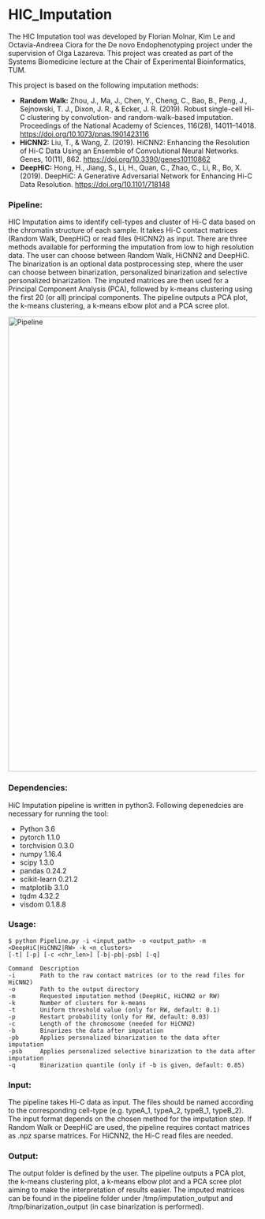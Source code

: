 # HIC_Imputation

The HIC Imputation tool was developed by Florian Molnar, Kim Le and Octavia-Andreea Ciora for the De novo Endophenotyping project under the supervision of Olga Lazareva. This project was created as part of the Systems Biomedicine lecture at the Chair of Experimental Bioinformatics, TUM.

This project is based on the following imputation methods:
* **Random Walk:** Zhou, J., Ma, J., Chen, Y., Cheng, C., Bao, B., Peng, J., Sejnowski, T. J., Dixon, J. R., & Ecker, J. R. (2019). Robust single-cell Hi-C clustering by convolution- and random-walk–based imputation. Proceedings of the National Academy of Sciences, 116(28), 14011–14018. https://doi.org/10.1073/pnas.1901423116
* **HiCNN2:** Liu, T., & Wang, Z. (2019). HiCNN2: Enhancing the Resolution of Hi-C Data Using an Ensemble of Convolutional Neural Networks. Genes, 10(11), 862. https://doi.org/10.3390/genes10110862
* **DeepHiC:** Hong, H., Jiang, S., Li, H., Quan, C., Zhao, C., Li, R., Bo, X. (2019). DeepHiC: A Generative Adversarial Network for Enhancing Hi-C Data Resolution. https://doi.org/10.1101/718148

### Pipeline:

HIC Imputation aims to identify cell-types and cluster of Hi-C data based on the chromatin structure of each sample. It takes Hi-C contact matrices (Random Walk, DeepHiC) or read files (HiCNN2) as input. There are three methods available for performing the imputation from low to high resolution data. The user can choose between Random Walk, HiCNN2 and DeepHiC. The binarization is an optional data postprocessing step, where the user can choose between binarization, personalized binarization and selective personalized binarization. The imputed matrices are then used for a Principal Component Analysis (PCA), followed by k-means clustering using the first 20 (or all) principal components. The pipeline outputs a PCA plot, the k-means clustering, a k-means elbow plot and a PCA scree plot.

<img width="922" alt="Pipeline" src="https://user-images.githubusercontent.com/51077615/74770461-9b24ca00-528c-11ea-847e-1f0196db06d9.png">

### Dependencies:

HiC Imputation pipeline is written in python3. Following depenedcies are necessary for running the tool:

* Python 3.6
* pytorch 1.1.0
* torchvision 0.3.0
* numpy 1.16.4
* scipy 1.3.0
* pandas 0.24.2
* scikit-learn 0.21.2
* matplotlib 3.1.0
* tqdm 4.32.2
* visdom 0.1.8.8

### Usage:

```
$ python Pipeline.py -i <input_path> -o <output_path> -m <DeepHiC|HiCNN2|RW> -k <n_clusters> 
[-t] [-p] [-c <chr_len>] [-b|-pb|-psb] [-q]
  ```
  
 
 ``` 
 Command  Description
 -i       Path to the raw contact matrices (or to the read files for HiCNN2)
 -o       Path to the output directory
 -m       Requested imputation method (DeepHiC, HiCNN2 or RW)
 -k       Number of clusters for k-means
 -t       Uniform threshold value (only for RW, default: 0.1) 
 -p       Restart probability (only for RW, default: 0.03)
 -c       Length of the chromosome (needed for HiCNN2)
 -b       Binarizes the data after imputation
 -pb      Applies personalized binarization to the data after imputation
 -psb     Applies personalized selective binarization to the data after imputation 
 -q       Binarization quantile (only if -b is given, default: 0.85)
```

### Input:
The pipeline takes Hi-C data as input. The files should be named according to the corresponding cell-type (e.g. typeA_1, typeA_2, typeB_1, typeB_2). The input format depends on the chosen method for the imputation step. If Random Walk or DeepHiC are used, the pipeline requires contact matrices as .npz sparse matrices. For HiCNN2, the Hi-C read files are needed.

### Output:
The output folder is defined by the user. The pipeline outputs a PCA plot, the k-means clustering plot, a k-means elbow plot and a PCA scree plot aiming to make the interpretation of results easier. The imputed matrices can be found in the pipeline folder under /tmp/imputation_output and /tmp/binarization_output (in case binarization is performed).
